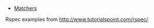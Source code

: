 * [Matchers](https://github.com/ogirginc/Notes/blob/master/Rspec/TutorialsPoint/Matchers.md)


Rspec examples from http://www.tutorialspoint.com/rspec/
